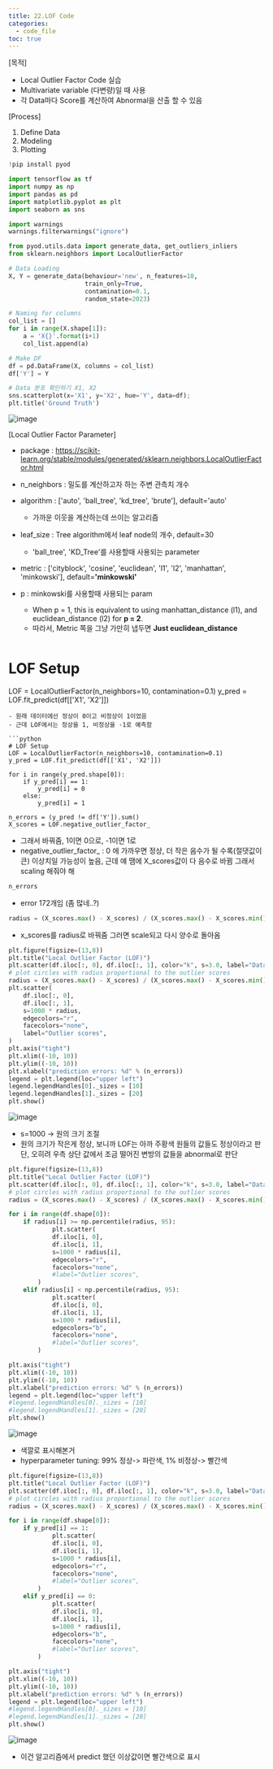 ```yaml
---
title: 22.LOF Code
categories:
  - code_file
toc: true
---
```


[목적]
  - Local Outlier Factor Code 실습
  - Multivariate variable (다변량)일 때 사용
  - 각 Data마다 Score를 계산하여 Abnormal을 산출 할 수 있음

[Process]
  1. Define Data
  2. Modeling
  3. Plotting
  
```python
!pip install pyod
```

```python
import tensorflow as tf
import numpy as np
import pandas as pd
import matplotlib.pyplot as plt
import seaborn as sns

import warnings
warnings.filterwarnings("ignore")

from pyod.utils.data import generate_data, get_outliers_inliers
from sklearn.neighbors import LocalOutlierFactor
```

```python
# Data Loading
X, Y = generate_data(behaviour='new', n_features=10, 
                     train_only=True,
                     contamination=0.1,
                     random_state=2023)
```

```python
# Naming for columns
col_list = []
for i in range(X.shape[1]):
    a = 'X{}'.format(i+1)
    col_list.append(a)
```

```python
# Make DF
df = pd.DataFrame(X, columns = col_list)
df['Y'] = Y
```

```python
# Data 분포 확인하기 X1, X2
sns.scatterplot(x='X1', y='X2', hue='Y', data=df);
plt.title('Ground Truth')
```
![image](https://github.com/code7ssage/code7ssage.github.io/blob/master/assets/attached%20file/Pasted%20image%2020240112145446.png?raw=true)

[Local Outlier Factor Parameter]
  - package : https://scikit-learn.org/stable/modules/generated/sklearn.neighbors.LocalOutlierFactor.html
  - n_neighbors : 밀도를 계산하고자 하는 주변 관측치 개수
  - algorithm : ['auto', 'ball_tree', 'kd_tree', 'brute'], default='auto'
     - 가까운 이웃을 계산하는데 쓰이는 알고리즘
  - leaf_size : Tree algorithm에서 leaf node의 개수, default=30
     - 'ball_tree', 'KD_Tree'를 사용할때 사용되는 parameter
  - metric : ['cityblock', 'cosine', 'euclidean', 'l1', 'l2', 'manhattan', 'minkowski'], default=**'minkowski'**
  - p : minkowski를 사용할때 사용되는 param
     - When p = 1, this is equivalent to using manhattan_distance (l1), and euclidean_distance (l2) for **p = 2**.
     - 따라서, Metric 쪽을 그냥 가만히 냅두면 **Just euclidean_distance**

	```python
# LOF Setup
LOF = LocalOutlierFactor(n_neighbors=10, contamination=0.1)
y_pred = LOF.fit_predict(df[['X1', 'X2']])
```
- 원래 데이터에선 정상이 0이고 비정상이 1이었음
- 근데 LOF에서는 정상을 1, 비정상을 -1로 예측함

```python
# LOF Setup
LOF = LocalOutlierFactor(n_neighbors=10, contamination=0.1)
y_pred = LOF.fit_predict(df[['X1', 'X2']])

for i in range(y_pred.shape[0]):
    if y_pred[i] == 1:
        y_pred[i] = 0
    else:
        y_pred[i] = 1

n_errors = (y_pred != df['Y']).sum()
X_scores = LOF.negative_outlier_factor_
```
- 그래서 바꿔줌, 1이면 0으로, -1이면 1로 
- negative_outlier_factor_ : 0 에 가까우면 정상, 더 작은 음수가 될 수록(절댓값이 큰) 이상치일 가능성이 높음, 근데 얘 땜에 X_scores값이 다 음수로 바뀜 그래서 scaling 해줘야 해 

```python
n_errors
```
- error 172개임 (좀 많네..?)

```python
radius = (X_scores.max() - X_scores) / (X_scores.max() - X_scores.min())
```
- x_scores를 radius로 바꿔줌 그러면 scale되고 다시 양수로 돌아옴

```python
plt.figure(figsize=(13,8))
plt.title("Local Outlier Factor (LOF)")
plt.scatter(df.iloc[:, 0], df.iloc[:, 1], color="k", s=3.0, label="Data points")
# plot circles with radius proportional to the outlier scores
radius = (X_scores.max() - X_scores) / (X_scores.max() - X_scores.min()) # MinMax Scale
plt.scatter(
    df.iloc[:, 0],
    df.iloc[:, 1],
    s=1000 * radius,
    edgecolors="r",
    facecolors="none",
    label="Outlier scores",
)
plt.axis("tight")
plt.xlim((-10, 10))
plt.ylim((-10, 10))
plt.xlabel("prediction errors: %d" % (n_errors))
legend = plt.legend(loc="upper left")
legend.legendHandles[0]._sizes = [10]
legend.legendHandles[1]._sizes = [20]
plt.show()
```
![image](https://github.com/code7ssage/code7ssage.github.io/blob/master/assets/attached%20file/Pasted%20image%2020240112145638.png?raw=true)
- s=1000 -> 원의 크기 조절 
- 원의 크기가 작은게 정상, 보니까 LOF는 아까 주황색 원들의 값들도 정상이라고 판단, 오히려 우측 상단 값에서 조금 떨어진 변방의 값들을 abnormal로 판단

```python
plt.figure(figsize=(13,8))
plt.title("Local Outlier Factor (LOF)")
plt.scatter(df.iloc[:, 0], df.iloc[:, 1], color="k", s=3.0, label="Data points")
# plot circles with radius proportional to the outlier scores
radius = (X_scores.max() - X_scores) / (X_scores.max() - X_scores.min()) # MinMax Scale

for i in range(df.shape[0]):
    if radius[i] >= np.percentile(radius, 95):
            plt.scatter(
            df.iloc[i, 0],
            df.iloc[i, 1],
            s=1000 * radius[i],
            edgecolors="r",
            facecolors="none",
            #label="Outlier scores",
        )
    elif radius[i] < np.percentile(radius, 95):
            plt.scatter(
            df.iloc[i, 0],
            df.iloc[i, 1],
            s=1000 * radius[i],
            edgecolors="b",
            facecolors="none",
            #label="Outlier scores",
        )

plt.axis("tight")
plt.xlim((-10, 10))
plt.ylim((-10, 10))
plt.xlabel("prediction errors: %d" % (n_errors))
legend = plt.legend(loc="upper left")
#legend.legendHandles[0]._sizes = [10]
#legend.legendHandles[1]._sizes = [20]
plt.show()
```
![image](https://github.com/code7ssage/code7ssage.github.io/blob/master/assets/attached%20file/Pasted%20image%2020240112145707.png?raw=true)
- 색깔로 표시해본거
- hyperparameter tuning: 99% 정상-> 파란색, 1% 비정상-> 빨간색

```python
plt.figure(figsize=(13,8))
plt.title("Local Outlier Factor (LOF)")
plt.scatter(df.iloc[:, 0], df.iloc[:, 1], color="k", s=3.0, label="Data points")
# plot circles with radius proportional to the outlier scores
radius = (X_scores.max() - X_scores) / (X_scores.max() - X_scores.min()) # MinMax Scale

for i in range(df.shape[0]):
    if y_pred[i] == 1:
            plt.scatter(
            df.iloc[i, 0],
            df.iloc[i, 1],
            s=1000 * radius[i],
            edgecolors="r",
            facecolors="none",
            #label="Outlier scores",
        )
    elif y_pred[i] == 0:
            plt.scatter(
            df.iloc[i, 0],
            df.iloc[i, 1],
            s=1000 * radius[i],
            edgecolors="b",
            facecolors="none",
            #label="Outlier scores",
        )

plt.axis("tight")
plt.xlim((-10, 10))
plt.ylim((-10, 10))
plt.xlabel("prediction errors: %d" % (n_errors))
legend = plt.legend(loc="upper left")
#legend.legendHandles[0]._sizes = [10]
#legend.legendHandles[1]._sizes = [20]
plt.show()
```
![image](https://github.com/code7ssage/code7ssage.github.io/blob/master/assets/attached%20file/Pasted%20image%2020240112145735.png?raw=true)
- 이건 알고리즘에서 predict 했던 이상값이면 빨간색으로 표시